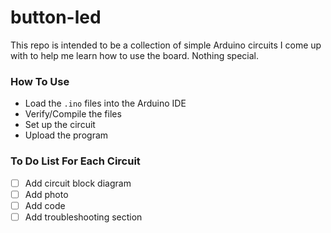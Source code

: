 # button-led
This repo is intended to be a collection of simple Arduino circuits I come up with to help me learn how to use the board. Nothing special.

### How To Use
* Load the `.ino` files into the Arduino IDE
* Verify/Compile the files
* Set up the circuit
* Upload the program

### To Do List For Each Circuit
- [ ] Add circuit block diagram
- [ ] Add photo
- [ ] Add code
- [ ] Add troubleshooting section
